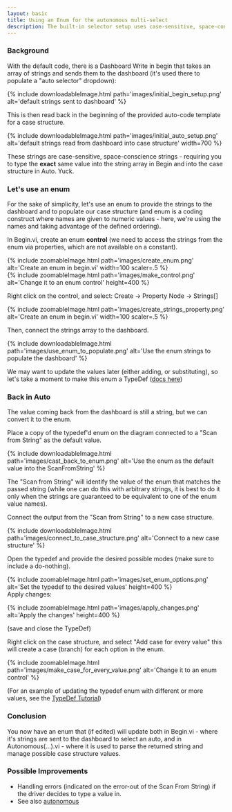 ```yaml
---
layout: basic
title: Using an Enum for the autonomous multi-select
description: The built-in selector setup uses case-sensitive, space-conscience strings. Yuck. Here's how to use a type-def'd enum to populate the strings, and the case structure.
---
```


### Background

With the default code, there is a Dashboard Write in begin that takes an array of strings and sends them to the dashboard (it's used there to populate a "auto selector" dropdown):

{% include downloadableImage.html path='images/initial_begin_setup.png' alt='default strings sent to dashboard' %}

This is then read back in the beginning of the provided auto-code template for a case structure.

{% include downloadableImage.html path='images/initial_auto_setup.png' alt='default strings read from dashboard into case structure' width=700 %}

These strings are case-sensitive, space-conscience strings - requiring you to type the **exact** same value into the string array in Begin and into the case structure in Auto. Yuck.

### Let's use an enum

For the sake of simplicity, let's use an enum to provide the strings to the dashboard and to populate our case structure (and enum is a coding construct where names are given to numeric values - here, we're using the names and taking advantage of the defined ordering).

In Begin.vi, create an enum **control** (we need to access the strings from the enum via properties, which are not available on a constant).

{% include zoomableImage.html path='images/create_enum.png' alt='Create an enum in begin.vi' width=100 scaler=.5 %}
<br/>
{% include zoomableImage.html path='images/make_control.png' alt='Change it to an enum control' height=400 %}

Right click on the control, and select:
    Create -> Property Node -> Strings[]

{% include zoomableImage.html path='images/create_strings_property.png' alt='Create an enum in begin.vi' width=100 scaler=.5 %}

Then, connect the strings array to the dashboard.

{% include downloadableImage.html path='images/use_enum_to_populate.png' alt='Use the enum strings to populate the dashboard' %}

We may want to update the values later (either adding, or substituting), so let's take a moment to make this enum a TypeDef ([docs here](/tutorials/type-def/))

### Back in Auto

The value coming back from the dashboard is still a string, but we can convert it to the enum.

Place a copy of the typedef'd enum on the diagram connected to a "Scan from String" as the default value.

{% include downloadableImage.html path='images/cast_back_to_enum.png' alt='Use the enum as the default value into the ScanFromString' %}

The "Scan from String" will identify the value of the enum that matches the passed string (while one can do this with arbitrary strings, it is best to do it only when the strings are guaranteed to be equivalent to one of the enum value names).

Connect the output from the "Scan from String" to a new case structure.


{% include downloadableImage.html path='images/connect_to_case_structure.png' alt='Connect to a new case structure' %}

Open the typedef and provide the desired possible modes (make sure to include a do-nothing).

{% include zoomableImage.html path='images/set_enum_options.png' alt='Set the typedef to the desired values' height=400 %}
<br/>
Apply changes:

{% include zoomableImage.html path='images/apply_changes.png' alt='Apply the changes' height=400 %}

(save and close the TypeDef)

Right click on the case structure, and select "Add case for every value" this will create a case (branch) for each option in the enum.

{% include zoomableImage.html path='images/make_case_for_every_value.png' alt='Change it to an enum control' %}

(For an example of updating the typedef enum with different or more values, see the [TypeDef Tutorial](/tutorials/type-def/))

### Conclusion

You now have an enum that (if edited) will update both in Begin.vi - where it's strings are sent to the dashboard to select an auto, and in Autonomous(...).vi - where it is used to parse the returned string and manage possible case structure values.

### Possible Improvements

* Handling errors (indicated on the error-out of the Scan From String) if the driver decides to type a value in.
* See also [autonomous](/tutorials/autonomous/)


